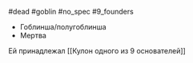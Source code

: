 #dead #goblin #no_spec #9_founders

- Гоблинша/полугоблинша
- Мертва

Ей принадлежал [[Кулон одного из 9 основателей]]
